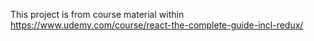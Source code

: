 This project is from course material within https://www.udemy.com/course/react-the-complete-guide-incl-redux/
